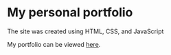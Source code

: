 # My personal portfolio

The site was created using HTML, CSS, and JavaScript

My portfolio can be viewed [here](https://brandon-soledad.github.io/brandonportfolio/).
